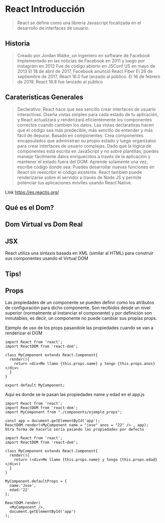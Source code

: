 # React Introducción
> React se define como una librería Javascript focalizada en el desarrollo de interfaces de usuario.

## Historia
> Creado por Jordan Walke, un ingeniero en software de Facebook
> Implementado en las noticias de Facebook en 2011 y luego por instagram en 2012
> Fue de código abierto en JSConf US en mayo de 2013
> El 18 de abril de 2017, Facebook anunció React Fiber
> El 26 de septiembre de 2017, React 16.0 fue lanzado al público. El 16 de febrero de 2019, React 16.8 fue lanzado al público

## Caraterísticas Generales
> Declarativo: React hace que sea sencillo crear interfaces de usuario interactivas. Diseña vistas simples para cada estado de tu aplicación, y React actualizará y renderizará eficientemente los componentes correctos cuando cambien los datos. Las vistas declarativas hacen que el código sea más predecible, más sencillo de entender y más fácil de depurar.
> Basado en componentes: Crea componentes encapsulados que administran su propio estado y luego organizalos para crear interfaces de usuario complejas. Dado que la lógica de componentes está escrita en JavaScript y no sobre plantillas, puedes manejar fácilmente datos enriquecidos a través de la aplicación y mantener el estado fuera del DOM.
> Aprende solamente una vez, escribe código donde sea: Puedes desarrollar nuevas funciones en React sin reescribir el código existente. React también puede renderizarse sobre el servidor a través de Node JS y permite potenciar tus aplicaciones móviles usando React Native.

LInk https://es.reactjs.org/

## Qué es el Dom?


## Dom Virtual vs Dom Real


## JSX

React utiliza una sintaxis basada en XML (similar al HTML) para construir sus componentes usando el Virtual DOM


## Tips!


## Props

Las propiedades de un componente se pueden definir como los atributos de configuración para dicho componente. Son recibidos desde un nivel superior (normalmente al instanciar el componente) y por definición son inmutables, es decir, un componente no puede cambiar sus propias props.

Ejemplo de uso de los props pasandole las propiedades cuando se van a renderizar el DOM

```
import React from 'react';
import ReactDOM from 'react-dom';

class MyComponent extends React.Component{
  render(){
    return <div>Me llamo {this.props.name} y tengo {this.props.anos}</div>
  }
}

export default MyComponent;
```
Aqui es donde se le pasan las propiedades name y edad en el app.js

```
import React from 'react';
import ReactDOM from 'react-dom';
import MyComponent from "./components/ejemplo_props";

const app = document.getElementById('app');
ReactDOM.render(<MyComponent name = "jose" anos = "22" /> , app);
Otra forma de hacerlo sería pasando las propiedades por defecto

import React from 'react';
import ReactDOM from 'react-dom';

class MyComponent extends React.Component{
  render(){
    return (<div>Me llamo {this.props.name} y tengo {this.props.edad}</div>)
  }
}

MyComponent.defaultProps = {
  name:'Jose',
  edad:'22'
};

ReactDOM.render(
  <MyComponent />,
  document.getElementById('app')
);
```
